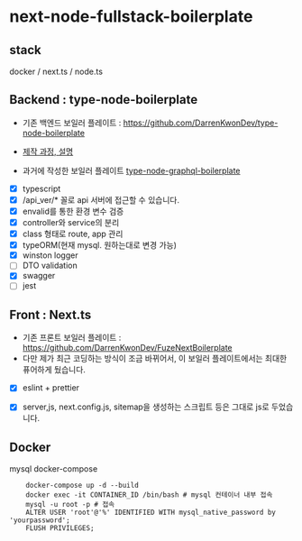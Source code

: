 # next-node-fullstack-boilerplate

## stack  

docker / next.ts / node.ts 

## Backend : type-node-boilerplate

- 기존 백엔드 보일러 플레이트 : https://github.com/DarrenKwonDev/type-node-boilerplate  
- [제작 과정, 설명](https://darrengwon.tistory.com/1284?category=921119)

- 과거에 작성한 보일러 플레이트
  [type-node-graphql-boilerplate](https://github.com/DarrenKwonDev/type-node-graphql-boilerplate)

- [x] typescript
- [x] /api_ver/\* 꼴로 api 서버에 접근할 수 있습니다.
- [x] envalid를 통한 환경 변수 검증
- [x] controller와 service의 분리
- [x] class 형태로 route, app 관리
- [x] typeORM(현재 mysql. 원하는대로 변경 가능)
- [x] winston logger
- [ ] DTO validation
- [x] swagger
- [ ] jest

## Front : Next.ts  

- 기존 프론트 보일러 플레이트 : https://github.com/DarrenKwonDev/FuzeNextBoilerplate  
- 다만 제가 최근 코딩하는 방식이 조금 바뀌어서, 이 보일러 플레이트에서는 최대한 퓨어하게 뒀습니다.

- [x] eslint + prettier
- [x] server,js, next.config.js, sitemap을 생성하는 스크립트 등은 그대로 js로 두었습니다.  


## Docker  

mysql docker-compose

```
    docker-compose up -d --build
    docker exec -it CONTAINER_ID /bin/bash # mysql 컨테이너 내부 접속
    mysql -u root -p # 접속
    ALTER USER 'root'@'%' IDENTIFIED WITH mysql_native_password by 'yourpassword';
    FLUSH PRIVILEGES;
```
